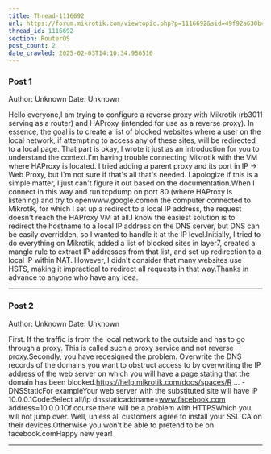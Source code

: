 ```yaml
---
title: Thread-1116692
url: https://forum.mikrotik.com/viewtopic.php?p=1116692&sid=49f92a630bc7970d8ca50523be880e8f#p1116692
thread_id: 1116692
section: RouterOS
post_count: 2
date_crawled: 2025-02-03T14:10:34.956516
---
```


### Post 1
Author: Unknown
Date: Unknown

Hello everyone,I am trying to configure a reverse proxy with Mikrotik (rb3011 serving as a router) and HAProxy (intended for use as a reverse proxy). In essence, the goal is to create a list of blocked websites where a user on the local network, if attempting to access any of these sites, will be redirected to a local page. That part is okay, I wrote it just as an introduction for you to understand the context.I'm having trouble connecting Mikrotik with the VM where HAProxy is located. I tried adding a parent proxy and its port in IP -> Web Proxy, but I'm not sure if that's all that's needed. I apologize if this is a simple matter, I just can't figure it out based on the documentation.When I connect in this way and run tcpdump on port 80 (where HAProxy is listening) and try to openwww.google.comon the computer connected to Mikrotik, for which I set up a redirect to a local IP address, the request doesn't reach the HAProxy VM at all.I know the easiest solution is to redirect the hostname to a local IP address on the DNS server, but DNS can be easily overridden, so I wanted to handle it at the IP level.Initially, I tried to do everything on Mikrotik, added a list of blocked sites in layer7, created a mangle rule to extract IP addresses from that list, and set up redirection to a local IP within NAT. However, I didn't consider that many websites use HSTS, making it impractical to redirect all requests in that way.Thanks in advance to anyone who have any idea.

---
### Post 2
Author: Unknown
Date: Unknown

First. If the traffic is from the local network to the outside and has to go through a proxy. This is called such a proxy service and not reverse proxy.Secondly, you have redesigned the problem. Overwrite the DNS records of the domains you want to obstruct access to by overwriting the IP address of the web server on which you will have a page stating that the domain has been blocked.https://help.mikrotik.com/docs/spaces/R ... -DNSStaticFor exampleYour web server with the substituted site will have IP 10.0.0.1Code:Select all/ip dnsstaticaddname=www.facebook.com address=10.0.0.1Of course there will be a problem with HTTPSWhich you will not jump over. Well, unless all customers agree to install your SSL CA on their devices.Otherwise you won't be able to pretend to be on facebook.comHappy new year!

---
